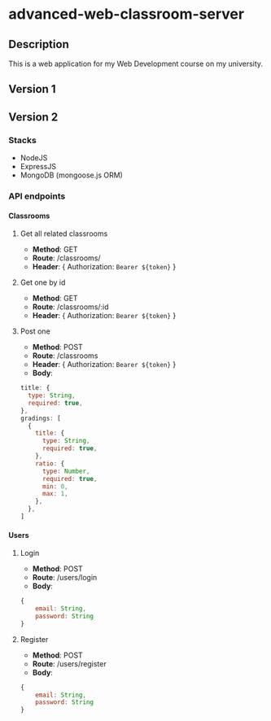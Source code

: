 # advanced-web-classroom-server

## Description

This is a web application for my Web Development course on my university.

## Version 1

## Version 2

### Stacks

- NodeJS
- ExpressJS
- MongoDB (mongoose.js ORM)

### API endpoints

#### Classrooms

1.  Get all related classrooms
    - **Method**: GET
    - **Route**: /classrooms/
    - **Header**: {
      Authorization: `Bearer ${token}`
      }
2.  Get one by id
    - **Method**: GET
    - **Route**: /classrooms/:id
    - **Header**: {
      Authorization: `Bearer ${token}`
      }
3.  Post one

    - **Method**: POST
    - **Route**: /classrooms
    - **Header**: {
      Authorization: `Bearer ${token}`
      }
    - **Body**:

    ```javascript
    title: {
      type: String,
      required: true,
    },
    gradings: [
      {
        title: {
          type: String,
          required: true,
        },
        ratio: {
          type: Number,
          required: true,
          min: 0,
          max: 1,
        },
      },
    ]
    ```

#### Users

1. Login

   - **Method**: POST
   - **Route**: /users/login
   - **Body**:

   ```javascript
   {
       email: String,
       password: String
   }
   ```

2. Register

   - **Method**: POST
   - **Route**: /users/register
   - **Body**:

   ```javascript
   {
       email: String,
       password: String
   }
   ```
